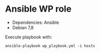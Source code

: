 # Ansible WP role
 - Dependencies: Ansible
 - Debian 7,8

Execute playbook with:

	ansible-playbook wp_playbook.yml -i hosts
